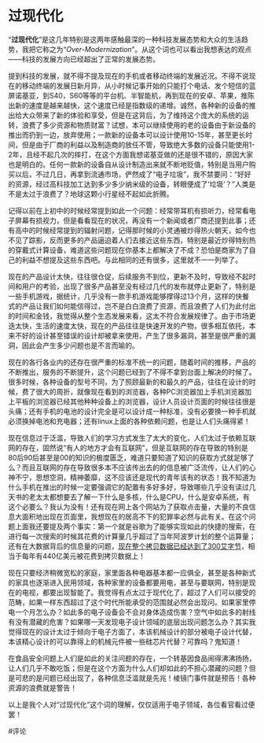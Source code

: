 ﻿过现代化
========
“**过现代化**”是这几年特别是这两年感触最深的一种科技发展态势和大众的生活趋势，我把它称之为“*Over-Modernization*”。从这个词也可以看出我想表达的观点——科技的发展方向已经超出了正常的发展态势。

提到科技的发展，就不得不提及现在的手机或者移动终端的发展近况。不得不说现在的移动终端的发展日新月异，从小时候记事开始的只能打个电话、发个短信的蓝屏诺基亚，到S40，S60等等的平台机、半智能机，再到现在的安卓、苹果，推陈出新的速度是越来越快，这个速度已经是指数级的递增。诚然，各种新的设备的推出给大众带来了新的体验和享受，但是在这背后，为了维持这个庞大的系统的运转，浪费了多少资源和物质财富？试想，本可以继续使用的老的设备由于新设备的推出而扔到一边，放弃使用；一款新的设备本可以设计使用10-15年，甚至更长时间，但是由于厂商的利益以及制造商的放任不管，导致绝大多数的设备只能使用1-2年，且经不起几次的摔打，在这个方面我想诺基亚做的还是很不错的，原因大家也是明白的。任何一款新的设备自从设计制造出来就不断地贬值，特别是当用户购买以后，不过几日，再拿到流通市场，俨然成了“电子垃圾”，我不禁要问：“好好的资源，经过高科技加工达到多少多少纳米级的设备，转眼便成了‘垃圾’？”人类是不是太过于浪费了？地球这颗小行星经不起如此折腾。

记得以前在上初中的时候经常提到如此一个问题：经常带耳机有损听力，经常看电子屏幕有损视力，但是看看现在的状况，再没有一个新闻或者厂商还提到此事；还有高中的时候经常提到的辐射问题，记得那时候的小灵通被炒得热火朝天，如今也不见了踪影，反而更多的产品逼迫着人们去接近这些东西，特别是最近炒得特别热的穿戴式计算设备，难道这些问题现在你基本上都解决了不成？恐怕是商家为了自己的利益不想提及这些东西吧。与此相同的还有很多，这里就不一一列举了。

现在的产品设计太快，往往很仓促，后续服务不到位，更新不及时，导致经不起时间和用户的考验，出现了很多产品甚至没有经过几代的发布就停止更新了，特别是一些手机游戏，据统计，几乎没有一款手机游戏能够撑得过13个月，这样的快餐式的产品让我们如何能信得过，岂不是白白浪费了资源，而且浪费了人们为此付出的时间和金钱，我觉得从整个生态发展来看，这太不符合发展规律了。由于市场更迭太快，生活的速度太快，现在的产品往往是快速开发的产物，很多相互依托，本来不好的设计甚至错误的设计却被拿来使用，产生了很多漏洞，甚至是很严重的漏洞，因此会产生多少问题也是不言而喻的。

现在的各行各业内的还存在很严重的标准不统一的问题，随着时间的推移，产品的不断推出，服务的不断提升，这个问题已经到了不得不拿到台面上解决的时候了。很多时候，各种设备的型号不同，为了照顾最新的和最久的产品，往往在设计的时候，费了很大的周折，就像现在看到的浏览器，各种PC浏览器加上手机浏览器加上平板的浏览器已经其他种种设备上的浏览器，设计人员设计页面的时候往往很是头痛；还有手机的电池的设计完全是可以设计成一种标准，没有必要换一种手机就必须换掉电池和充电器；还有linux上面的各种依赖问题，也是让人们头痛得紧！

现在信息过于泛滥，导致人们的学习方式发生了太大的变化，人们太过于依赖互联网的存在，固然说“有人的地方才会有互联网”，但是互联网的存在导致的特别是80后90后甚至是00的知识的极度匮乏，难道只要知道了知识的获取方式就足够了么？而且互联网的存在导致很多本不应该传出去的的信息被广泛流传，让人们的心神不宁，思想空洞，精神萎靡，这不应该还是现代的青年该有的状态！我不知道为什么手机在推出的时候一定要强调它的配置有多好多好，导致哪些几乎没有读过几天书的老太太都想要去了解一下什么是多核，什么是CPU，什么是安卓系统，有这个必要么？我认为没有！还有现在网上各个网站为了获取点击量，大量的不良信息大面积地出现在页面里，我想现在的居高不下的犯罪率必然与此有关。在这个问题上面我还要提及两个事实：第一个就是谷歌为了能够实现如此的快捷的搜索，在进行每一次搜索的时候其花费的计算量几乎超过了当年阿波罗计划的整个运算量；还有在大数据背后的信息量的问题，[现在整个拷贝数据已经达到了300艾字节](http://picsays.com/2013/07/26/copy-data/ "比大数据还大的是？")，相当于每年有440亿美元被花费到拷贝数据上！

现在只要经济稍微宽松的家庭，家里面各种电器基本都一应俱全，甚至是各种新式的家具也逐渐进入民用领域，各种家里的设备都要用电，甚至与要联网，特别是现在的电视，都要出现智能了。我觉得有点太过于现代化了，超过了人们可以接受的范畴，如果一样东西超过了这个时代所能承受的范围就必然会出现问。如果家里停电一个月怎么办？如此多的电子设备会不会对身体造成伤害？空气中如此多的射线有没有潜藏的危害？如果哪一天发现电子设计领域的底层出现问题怎么办？其实我觉得现在的设计太过于倾向于电子方面了，本该机械设计的部分被电子设计代替，本该精心设计的可以靠得上的机械元件被一些硅芯片代替？可靠吗？鬼知道！

在食品安全问题上人们是如此的关注问题的存在，一个转基因食品闹得沸沸扬扬，让人们几乎不敢吃饭；但是在这个方面为什么人们却如此的不担心潜藏的问题？但是可悲的是问题已经出现了，各种信息泛滥就是先兆！棱镜门事件就是预告！各种资源的浪费就是警告！

以上是我个人对“过现代化”这个词的理解，仅仅适用于电子领域，各位看官看过便罢！

#评论
